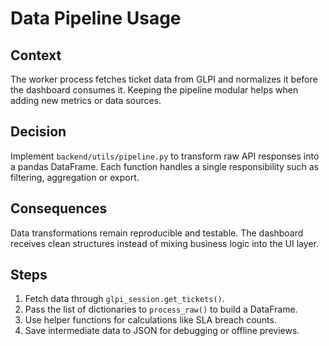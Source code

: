 # Data Pipeline Usage

## Context
The worker process fetches ticket data from GLPI and normalizes it before the dashboard consumes it. Keeping the pipeline modular helps when adding new metrics or data sources.

## Decision
Implement `backend/utils/pipeline.py` to transform raw API responses into a pandas DataFrame. Each function handles a single responsibility such as filtering, aggregation or export.

## Consequences
Data transformations remain reproducible and testable. The dashboard receives clean structures instead of mixing business logic into the UI layer.

## Steps
1. Fetch data through `glpi_session.get_tickets()`.
2. Pass the list of dictionaries to `process_raw()` to build a DataFrame.
3. Use helper functions for calculations like SLA breach counts.
4. Save intermediate data to JSON for debugging or offline previews.
